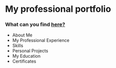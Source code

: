 # My professional portfolio


### What can you find [here?](https://javieragustinale.github.io/portfolio/)

* About Me
* My Professional Experience
* Skills
* Personal Projects
* My Education
* Certificates

